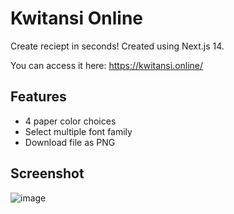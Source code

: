 # Kwitansi Online

Create reciept in seconds! Created using Next.js 14.

You can access it here: https://kwitansi.online/

## Features
- 4 paper color choices
- Select multiple font family
- Download file as PNG

## Screenshot
![image](https://github.com/ahanprojects/kwitansi.online/assets/68496198/5907c82a-fe8a-48ef-bb8c-50a53629d495)
